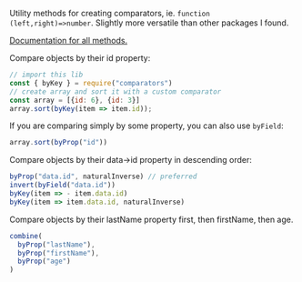 Utility methods for creating comparators, ie. `function (left,right)=>number`. Slightly more versatile than other packages I found.

[Documentation for all methods.](http://htmlpreview.github.io/?https://github.com/blutorange/js-comparators/blob/master/doc/index.html)

Compare objects by their id property:

```javascript
// import this lib
const { byKey } = require("comparators")
// create array and sort it with a custom comparator
const array = [{id: 6}, {id: 3}]
array.sort(byKey(item => item.id));
```

If you are comparing simply by some property, you can also use `byField`:

```javascript
array.sort(byProp("id"))
```

Compare objects by their data->id property in descending order:

```javascript
byProp("data.id", naturalInverse) // preferred
invert(byField("data.id"))
byKey(item => - item.data.id)
byKey(item => item.data.id, naturalInverse)
```

Compare objects by their lastName property first, then firstName, then age.

```javascript
combine(
  byProp("lastName"),
  byProp("firstName"),
  byProp("age")
)
```

